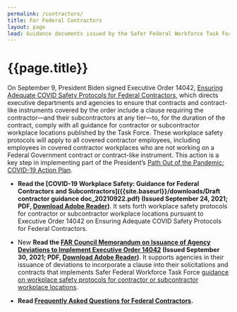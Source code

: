 ```yaml
---
permalink: /contractors/
title: For Federal Contractors
layout: page
lead: Guidance documents issued by the Safer Federal Workforce Task Force or OMB, related to the Task Force’s mission
---
```



# {{page.title}}

On September 9, President Biden signed Executive Order 14042, [Ensuring Adequate COVID Safety Protocols for Federal Contractors](https://www.whitehouse.gov/briefing-room/presidential-actions/2021/09/09/executive-order-on-ensuring-adequate-covid-safety-protocols-for-federal-contractors/), which directs executive departments and agencies to ensure that contracts and contract-like instruments covered by the order include a clause requiring the contractor—and their subcontractors at any tier—to, for the duration of the contract, comply with all guidance for contractor or subcontractor workplace locations published by the Task Force. These workplace safety protocols will apply to all covered contractor employees, including employees in covered contractor workplaces who are not working on a Federal Government contract or contract-like instrument. This action is a key step in implementing part of the President’s [Path Out of the Pandemic: COVID-19 Action Plan](https://www.whitehouse.gov/covidplan/).

- **Read the [COVID-19 Workplace Safety: Guidance for Federal Contractors and Subcontractors]({{site.baseurl}}/downloads/Draft contractor guidance doc_20210922.pdf)  (Issued September 24, 2021; PDF, [Download Adobe Reader](https://get2.adobe.com/reader/))**. It sets forth workplace safety protocols for contractor or subcontractor workplace locations pursuant to Executive Order 14042 on Ensuring Adequate COVID Safety Protocols for Federal Contractors.

- <span class="usa-tag">New</span> **Read the [FAR Council Memorandum on Issuance of Agency Deviations to Implement Executive Order 14042](https://www.whitehouse.gov/wp-content/uploads/2021/09/FAR-Council-Guidance-on-Agency-Issuance-of-Deviations-to-Implement-EO-14042.pdf) (Issued September 30, 2021; PDF, [Download Adobe Reader](https://get2.adobe.com/reader/))**. It supports agencies in their issuance of deviations to incorporate a clause into their solicitations and contracts that implements Safer Federal Workforce Task Force [guidance on workplace safety protocols for contractor or subcontractor workplace locations](../contractors/).

- **Read [Frequently Asked Questions for Federal Contractors](../faq/contractors).**
